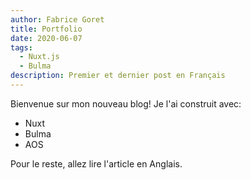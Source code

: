 ```yaml
---
author: Fabrice Goret
title: Portfolio
date: 2020-06-07
tags:
  - Nuxt.js
  - Bulma
description: Premier et dernier post en Français
---
```


Bienvenue sur mon nouveau blog! Je l'ai construit avec:

- Nuxt
- Bulma
- AOS

Pour le reste, allez lire l'article en Anglais.